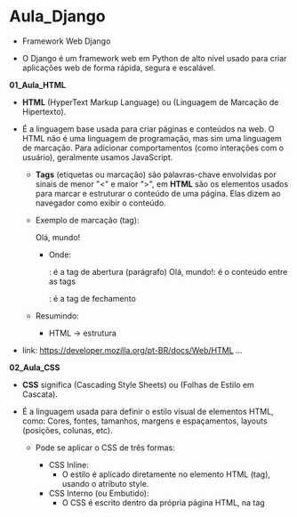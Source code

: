 # Aula_Django

- Framework Web Django

- O Django é um framework web em Python de alto nível usado para criar aplicações web de forma rápida, segura e escalável.

**01_Aula_HTML**

- __HTML__ (HyperText Markup Language) ou (Linguagem de Marcação de Hipertexto). 
- É a linguagem base usada para criar páginas e conteúdos na web. O HTML não é uma linguagem de programação, mas sim uma linguagem de marcação. Para adicionar comportamentos (como interações com o usuário), geralmente usamos JavaScript.
    - __Tags__ (etiquetas ou marcação) são palavras-chave envolvidas por sinais de menor "<" e maior ">", em __HTML__ são os elementos usados para marcar e estruturar o conteúdo de uma página. Elas dizem ao navegador como exibir o conteúdo.

    - Exemplo de marcação (tag): <p>Olá, mundo!</p>
        - Onde:
            <p>: é a tag de abertura (parágrafo)
            Olá, mundo!: é o conteúdo entre as tags
            </p>: é a tag de fechamento
    
    - Resumindo: 
        - HTML → estrutura

- link: https://developer.mozilla.org/pt-BR/docs/Web/HTML
...

**02_Aula_CSS**

- __CSS__ significa (Cascading Style Sheets) ou (Folhas de Estilo em Cascata).
- É a linguagem usada para definir o estilo visual de elementos HTML, como: Cores, fontes, tamanhos, margens e espaçamentos, layouts (posições, colunas, etc). 

    - Pode se aplicar o CSS de três formas:
        - CSS Inline:
            - O estilo é aplicado diretamente no elemento HTML (tag), usando o atributo style.
        - CSS Interno (ou Embutido):
            - O CSS é escrito dentro da própria página HTML, na tag <style> que vai dentro do <head>.
        - CSS Externo:
            - O CSS é escrito em um arquivo separado com a extensão .css, e esse arquivo é link no <head> do HTML usando <link>.

    - Resumindo: 
        - HTML → estrutura
        - CSS → aparência/estilo
...

**03_Aula_JavaScript**

- __JavaScript__ é uma linguagem de programação usada principalmente para criar interatividade em páginas web.
- Enquanto o __HTML__ define a estrutura e o __CSS__ define o estilo, o __JavaScript__ é o que dá vida à página — permitindo que ela reaja a ações do usuário, modifique elementos, valide formulários, se comunique com servidores e muito mais.

    - Resumindo: 
        - HTML → estrutura
        - CSS → aparência/estilo
        - JavaScript → 	Comportamento e interatividade
...

**04_Aula_frameworks**

- Um framework frontend é um conjunto de ferramentas, bibliotecas e regras prontas que ajudam os desenvolvedores a criar a interface visual de um site ou aplicação web (a parte que o usuário vê e interage), sem precisar "reinventar a roda" toda vez.

- link: https://getbootstrap.com.br/
...

**05_Aula_Templates**

- Templates (ou modelos) são estruturas prontas de código usadas para gerar conteúdo dinâmico de forma mais rápida, organizada e reutilizável.
    - Exemplo de uma estrutura HTML já construida.
...

**Aula_06**

- Projeto_01

- Roteiro para criação de projeto Django:
    - Se você quiser que o Django crie uma pasta automaticamente com o projeto dentro, use:
        - django-admin startproject NOME_DA_PASTA
    - Se já está na pasta onde quer o projeto, use:
        - django-admin startproject NOME_DA_PASTA .

- Roteiro para criação de uma aplicação Django:
    - django-admin startapp NOME_DA_APLICAÇÃO

- Iniciar execução do Django dentro da pasta do projeto:
    - python manage.py runserver

-  Arquivo:
    - core:
        - migrations: Nova aplicação
        - __init__.py: Nova aplicação
        - __admin.py__: Nova aplicação
        - __apps.py__: Nova aplicação
        - __models.py__: Nova aplicação
        - __tests.py__: Nova aplicação
        - __views.py__: Nova aplicação
    - projeto:
        - __asgi.py__: Novo projeto
        - __settings.py__: Mudança de idioma para "pr-br" e adição de 'core' em INSTALLED_APPS
        - __urls.py__: Novo projeto
    - __db.sqlite3__: Novo projeto
    - __manage.py__: Novo projeto

- core:
    - migrations:
        - Pasta vazia
    - __init__.py: 
        - Indica que a pasta é um pacote Python
    - __admin.py__: 
        - Configurações para o Django Admin
    - __apps.py__: 
        - Dados de configuração do app
    - __models.py__: 
        - Onde você define os modelos (tabelas do banco)
    - __tests.py__: 
        - Testes automatizados (opcional)
    - __views.py__: 
        - Funções que respondem às requisições (Conexão entre HTML e Banco de Dados)
- projeto:
    - __asgi.py__:
        - É um ponto de entrada para servidores web compatíveis com ASGI (Asynchronous Server Gateway Interface), como o Uvicorn, Daphne ou Hypercorn. Ele é equivalente ao __wsgi.py__, mas voltado para comunicação assíncrona.
    - __settings.py__:
        - Arquivo responsável pela configuração de banco de dados, segurança, diretórios, apps instalados, idiomas, entre muitos outros ajustes.
    - __urls.py__:
        - Arquivo responsável por definir as rotas do seu site (url).
    - __wsgi.py__:
        - É o ponto de entrada para servidores web compatíveis com WSGI (Web Server Gateway Interface), como o Gunicorn, uWSGI ou mod_wsgi (Apache). Ele serve para inicializar e expor a aplicação Django para o servidor web em ambiente de produção.
- __db.sqlite3__: 
    - Banco de Dados.
- __mannge.py__:
    - Inicia o servidor local de desenvolvimento e gerencia tarefas.
...

**Aula_07**

- Projeto_01

-  Arquivo:
    - core:
        - __admin.py__: Configuração de registro "Django admin"
        - __models.py__: Modelagem tabela do Banco de Dados
        - __views.py__: Conexão entre Pagina HTML e Banco de Dados (__models.py__)
        - migrations:
            - __0001_initial.py__: Modelagem automática após __models.py__
        - templates:
            - __500.html__: Pagina HTML
            - __400.html__: Pagina HTML
            - __index.html__: Pagina HTML (context de views.py)
            - __produto.html__: Pagina HTML (context de views.py)
            - __contato.html__: Pagina HTML
    - projeto:
        - __settings.py__: Adição de diretório ('DIRS': ['templates']) em TEMPLATES
        - __urls.py__: Adição de rotas requisições __views.py__ para templates (Paginas HTML)

- __0001_initial.py__:
    - Quando você cria ou altera um modelo (por exemplo, adiciona um novo campo em uma tabela) em __models.py__, o Django não aplica essas mudanças diretamente no banco de dados. Em vez disso, ele precisa de um "roteiro" (chamado de migração) que diga exatamente o que deve ser feito.

    - Roteiro para ativação Banco de dados:
        - Após modelagem do Banco de Dados em "__models.py__" aplicar comando para modelagem automática: 
            - python manage.py makemigrations

        - Depois de criar a migração, você aplica as mudanças no Banco de Dados com:
            - python manage.py migrate

- __admin.py__:
    - Configurar a interface administrativa do Django Admin para manipulação de registros no Banco de Dados. Se você não registrar um modelo no admin.py, ele não aparecerá no painel de administração (/admin).

    - Roteiro para usuário administrador do Banco de dados via Django: 
        -  Criar um usuário administrador (superusuário) do sistema para acesso a rota Django admin:
            - python manage.py createsuperuser
    
    - Usuário e senha cadastrado:
        - http://127.0.0.1:8000/admin/login/?next=/admin/
            - Usuário: decio
            - Senha: dsa
...

**Aula_08**

- Projeto_01

- Arquivo:
    - core:
        - static:
            - css:
                - __estilos.css__: Estilo para pagina HTML
            - images:
                - __django.png__: Imagem para pagina HTML
            - js:
                - __script.js__: Programação JavaScript para pagina HTML
        - templates:
            - __500.html__: pagina HTML (exceção personalizado)
            - __400.html__: pagina HTML (exceção personalizado)
            - __index.html__: adição de arquivos pasta static
            - __produto.html__: adição de arquivos pasta static
        - __views.py__: Adição de requisições exceção personalizado (paginas de erro HTML personalizada)
    - projeto:
        - __settings.py__: Redirecionamento de pagina "index.html" e adição de  STATIC_ROOT
        - __urls.py__: Adição de exceção personalização (erro)
    - staticfiles:
        - __*arquivos static__: gerados por "python manage.py collectstatic"

- __settings.py__: 
    - STATIC_ROOT: Caminho onde o Django vai colocar todos os arquivos estáticos coletados de cada app e do diretório STATICFILES_DIRS.

    - Roteiro de ativação:
        - python manage.py collectstatic

    - Será gerado pasta "staticfiles"
    
    - OBS: o  comportamento do Django muda de acordo com DEBUG:
        - Com DEBUG = True: Django serve arquivos estáticos automaticamente durante o desenvolvimento.
        - Com DEBUG = False: Django não serve arquivos estáticos sozinho — você precisa usar collectstatic e configurar um servidor web externo (como Nginx ou Apache) para isso.

- __Publicação no servidor (deploy)__
    - Após finalizar o desenvolvimento de um projeto Django localmente, os próximos passos para publicá-lo em um servidor envolvem preparação, configuração e escolha do ambiente de produção.

- 1. Ajustar configurações para produção
    - No seu arquivo settings.py:

        - DEBUG:
        - Produção nunca deve ter DEBUG = True.
            - DEBUG = False

        - ALLOWED_HOSTS:
        - Inclua o domínio/IP do seu servidor:
            - ALLOWED_HOSTS = ['MEU_DOMÍNIO.com']
        
        - SECRET_KEY:    
        - Use variáveis de ambiente arquivo .env para esconder sua chave.
            - pip install python-decouple

            - arquivo: .env
                - secret_key = SUA_CHAVE

            - arquivo: settings.py
                - from dotenv import load_dotenv 
                - import os           
                - load_dotenv(os.path.join(BASE_DIR, '.env'))
                - SECRET_KEY = os.getenv('secret_key')

            - Adicione ao seu .gitignore:
                - .env

- 2. Criar e configurar o banco de dados de produção
    - Configure no settings.py com variáveis de ambiente:
        - DATABASES = {
                        'default': {
                            'ENGINE': 'django.db.backends.SEU_BANCO_DE_DADOS',
                            'NAME': os.getenv('DB_NAME'),
                            ...
                                    }
                        }

    - Roteiro para ativação Banco de dados:
        - Após modelagem do Banco de Dados em "__models.py__" aplicar comando para modelagem automática: 
            - python manage.py makemigrations

        - Depois de criar a migração, você aplica as mudanças no Banco de Dados com:
            - python manage.py migrate

    - Roteiro para usuário administrador do Banco de dados via Django: 
        -  Criar um usuário administrador (superusuário) do sistema para acesso a rota Django admin:
            - python manage.py createsuperuser
    
    - Usuário e senha cadastrado:
        - http://127.0.0.1:8000/admin/
            - Usuário: MEU_USUARIO
            - Senha: MINHA_SENHA


- 3. Configurar arquivos estáticos e mídias
    - Publicação de projeto nas redes (deploy)
        - pip install whitenoise

    - WhiteNoise:
        - Função: Serve arquivos estáticos (CSS, JS, imagens etc.) diretamente pelo próprio Django, sem depender de um servidor como o Nginx em produção.
        - Após instalar, você configura no "settings.py" algo como:
            - MIDDLEWARE = [
                'django.middleware.security.SecurityMiddleware',
                'whitenoise.middleware.WhiteNoiseMiddleware',  # logo após SecurityMiddleware
                ...
            ]

        - STATIC_URL = 'static/'
        - STATIC_ROOT = BASE_DIR / 'staticfiles'
        - MEDIA_ROOT = BASE_DIR / 'media'
        - MEDIA_URL = '/media/'
        - STATICFILES_STORAGE = 'whitenoise.storage.CompressedManifestStaticFilesStorage' # gestão dos arquivos estáticos (como CSS, JavaScript e imagens) em produção

    - Roteiro de ativação:
        - python manage.py collectstatic

    - Será gerado pasta "staticfiles"

 - 4. Configurar o servidor WSGI
    - Publicação de projeto nas redes (deploy)
        - pip install gunicorn

    - Gunicorn
        - Função: É um servidor WSGI de produção para aplicações Python.
    
    - Exemplo para rodar localmente (modo produção):
    - NÃO é obrigatório...
        - gunicorn projeto.wsgi:application 
...

**Aula_09**

- Projeto_02:
    - Iniciar projeto passo a passo Banco de Dados MySQL:

- pip install django whitenoise gunicorn django-bootstrap4 mysqlclient django-stdimage

    - django: Framework web de alto nível para desenvolvimento rápido de aplicações web seguras e escaláveis.

    - whitenoise: Middleware para servir arquivos estáticos diretamente no próprio Django (útil em produção).

    - gunicorn: Servidor HTTP WSGI para aplicações Python (como Django).

    - django-bootstrap4: Biblioteca que facilita a integração do framework Bootstrap 4 com templates do Django.

    - mysqlclient: Driver que permite ao Django (e outros apps Python) se conectar a bancos de dados MySQL/MariaDB.

    - django-stdimage : Extensão do campo ImageField do Django com recursos avançados para imagens.

- Roteiro para criação de projeto e aplicação Django:
    - django-admin startproject projeto_02 .
    - django-admin startapp core 

- Arquivo:
    - projeto:
        - __settings.py__: Variáveis alteradas ALLOWED_HOSTS / INSTALLED_APPS / MIDDLEWARE / TEMPLATES / DATABASES / LANGUAGE_CODE / TIME_ZONE / STATIC_ROOT / STATICFILES_STORAGE
    - __.env__: Variáveis de ambiente (dados sensíveis) 

- Criar Banco de Dados em __MySQL__ em "__Mysql Workbench__":
    - SQL:
        - CREATE DATABASE projeto_02
        - DEFAULT CHARACTER SET utf8
        - DEFAULT COLLATE utf8_general_ci;
...

**Aula_10**

- Projeto_02:
    - Configuração de rotas e views para Paginas HTML:
    - Adição de estilo CSS:

Arquivo:
    - core:
        - static:
            - css:
                - __styles.css__: Adição de estilo Paginas HTML
            - images:
            - js:      
        - templates:
            - __index.html__: Pagina HTML (aplicação de estilo __styles.css__ e cotexto __views.py__)
            - __contato.html__: Pagina HTML (aplicação de contexto __views.py__)
            - __produto.html__: Pagina HTML (aplicação de contexto __views.py__)
        - __views.py__: Adição de requisições para templates (Paginas HTML)
    - projeto:
        - __urls.py__: Adição de rotas requisições __views.py__ para templates (Paginas HTML)
...

**Aula_11**

- Projeto_02:
    - Modelagem Banco de Dados __models.py__ e __0001_initial.py__:
    - Configurar de interface administrativa do Django Admin __admin.py__:
    - Formulário para Pagina HTML __forms.py__:
    - Conexões das Pagina HTML na aplicações __views.py__:
    - Formulação das Paginas HTML:

Arquivo:
    - core:
        - migrations:
            - __0001_initial.py__: Modelagem automática após __models.py__
        - static:
            - ...
        - templates:
            - __index.html__: Pagina HTML (conexão __arquivos estáticos__ e __views.py__)
            - __contato.html__: Pagina HTML (conexão __arquivos estáticos__ e __views.py__)
            - __produto.html__: Pagina HTML (conexão __arquivos estáticos__ e __views.py__)
        - __admin.py__: Configuração de registro "Django admin" 
        - __models.py__: Modelagem tabela do Banco de Dados
        - __forms.py__: Formulário para Pagina HTML de envio automático de e-mail (__models.py__)
        - __views.py__: Conexão entre Pagina HTML e Banco de Dados (__models.py__)
    - projeto:
        - __settings.py__: Variáveis criadas MEDIA_URL / MEDIA_ROOT / LOGOUT_REDIRECT_URL
    

- OBS: __arquivos estáticos__ (static) são quaisquer elementos CSS, JavaScript e imagens ou documentos.

- __0001_initial.py__:
    - Quando você cria ou altera um modelo (por exemplo, adiciona um novo campo em uma tabela) em __models.py__, o Django não aplica essas mudanças diretamente no banco de dados. Em vez disso, ele precisa de um "roteiro" (chamado de migração) que diga exatamente o que deve ser feito.

    - Roteiro para ativação Banco de dados:
        - Após modelagem do Banco de Dados em "__models.py__" aplicar comando para modelagem automática: 
            - python manage.py makemigrations

        - Depois de criar a migração, você aplica as mudanças no Banco de Dados com:
            - python manage.py migrate

- __admin.py__:
    - Configurar a interface administrativa do Django Admin para manipulação de registros no Banco de Dados. Se você não registrar um modelo no admin.py, ele não aparecerá no painel de administração (/admin).
    
    - Roteiro para usuário administrador do Banco de dados via Django: 
        -  Criar um usuário administrador (superusuário) do sistema para acesso a rota Django admin:
            - python manage.py createsuperuser
    
    - Usuário e senha cadastrado:
        - http://127.0.0.1:8000/admin/login/?next=/admin/
            - Usuário: decio
            - Senha: dsa
...

**Aula_12**

- Projeto_02:
    - Envio de e-mail automatizado com Django:

Arquivo:
    - templates:
        - __forms.py__: Aplicação da biblioteca "EmailMessage" envio de e-mail
    - projeto:
        - __settings.py__: Configuração para teste envio de e-mail "EMAIL_BACKEND"
...

**Aula_13**

- Projeto_03:
    - Iniciar projeto passo a passo Banco de Dados PostgreSQL:

- pip install django gunicorn  psycopg2-binary django-stdimage dj-static

    - django: Framework web de alto nível para desenvolvimento rápido de aplicações web seguras e escaláveis.

    - gunicorn: Servidor HTTP WSGI para aplicações Python (como Django).

    - psycopg2-binary: Driver de instalação do bancos de dados PostgreSQL.

    - django-stdimage: Extensão do campo ImageField do Django com recursos avançados para imagens.

    - dj-static:  ajuda a servir arquivos estáticos diretamente dentro da aplicação WSGI, usando a biblioteca static do próprio Python.

- Roteiro para criação de projeto e aplicação Django:
    - django-admin startproject projeto_03 .
    - django-admin startapp core 

Arquivo:
    - projeto:
        - __settings.py__: Variáveis alteradas ALLOWED_HOSTS / INSTALLED_APPS /  TEMPLATES / DATABASES / LANGUAGE_CODE / TIME_ZONE | Variáveis criadas MEDIA_URL  / STATIC_ROOT / MEDIA_ROOT / LOGOUT_REDIRECT_URL
    - __.env__: Variáveis de ambiente (dados sensíveis) 
...

**Aula_14**

- Projeto_03:
    - Modelagem Banco de Dados __models.py__ e __0001_initial.py__:
    - Configurar de interface administrativa do Django Admin __admin.py__:
    - Conexões das Pagina HTML na aplicações __views.py__ com Class Based Views:
    - Adição de arquivos e pastas: "static" e "templates" de terceiros 

Arquivo:
    - core:
        - static:
            __Observação__
        - templates:
            __Observação__
        - __models.py__: Modelagem tabela do Banco de Dados
        - __admin.py__: Configuração de registro "Django admin" 
        - __views.py__: Adição de requisições para templates (Paginas HTML)
        - __core_urls.py__: Adição de rotas requisições __views.py__ para templates (Paginas HTML)

        
        
    - projeto: 
        - __urls.py__: Gerenciamento de rotas das aplicações
        


- __Observação__: As pastas 'static:' e 'templates:' são extraídas de projetos feitos por terceiros

- __0001_initial.py__:
    - Quando você cria ou altera um modelo (por exemplo, adiciona um novo campo em uma tabela) em __models.py__, o Django não aplica essas mudanças diretamente no banco de dados. Em vez disso, ele precisa de um "roteiro" (chamado de migração) que diga exatamente o que deve ser feito.

    - Roteiro para ativação Banco de dados:
        - Após modelagem do Banco de Dados em "__models.py__" aplicar comando para modelagem automática: 
            - python manage.py makemigrations

        - Depois de criar a migração, você aplica as mudanças no Banco de Dados com:
            - python manage.py migrate

- __admin.py__:
    - Configurar a interface administrativa do Django Admin para manipulação de registros no Banco de Dados. Se você não registrar um modelo no admin.py, ele não aparecerá no painel de administração (/admin).
    
    - Roteiro para usuário administrador do Banco de dados via Django: 
        -  Criar um usuário administrador (superusuário) do sistema para acesso a rota Django admin:
            - python manage.py createsuperuser
    
    - Usuário e senha cadastrado:
        - http://127.0.0.1:8000/admin/login/?next=/admin/
            - Usuário: decio
            - Senha: dsa
...

**Aula_15**

- Projeto_03:
    - Conexões das Pagina HTML, Banco de Dados e envio de e-mail na aplicações __views.py__:
    - Envio de e-mail automatizado com formulário em __forms.py__:

- Arquivo:
    - core:
        - __forms.py__: Aplicação da biblioteca "EmailMessage" envio de e-mail automático
        - __views.py__: Conexão entre Pagina HTML, Banco de Dados (__models.py__) e envio de e-mail por formulário (__forms.py__)
    - projeto:
        - __settings.py__: Configuração para teste envio de e-mail automatizado (EMAIL_BACKEND)
...

**Aula_16**

- Projeto_03:
    - Teste automatizado Django: 
        
- python manage.py test
    - OBS: Realiza teste em arquivo da aplicação __tests.py__
    - OBS: Teste em Django é somente em ambiente de desenvolvimento: __settings.py__ "DEBUG = True"
    - OBS: Se o projeto Django a ser testado houver Banco de Dados o banco não será afetado


- pip install model_bakery coverage

    - coverage: analisa o código Python durante a execução dos testes e informa quais linhas foram executadas e quais não foram. Ele ajuda a identificar partes do código que ainda não estão cobertas por testes.
        - coverage run manage.py test
            - OBS: será criado arquivo binário ".coverage" apos teste como relatório
            - OBS: caso queira efetuar um conjunto de teste em uma pasta tests, se faz necessario excluir o arquivo teste.py

        - Gerar um relatório no terminal:
            - coverage report

        - Gerar um relatório HTML (visual):
            - coverage html
            - OBS: o uso de "coverage html" gera pasta "htmlcov"
                - Recomendado adicionar pasta "htmlcov/*" em ".gitignore" para proteção de dados

    - model_bakery: é uma biblioteca focada em testes no Django. Ela serve para gerar objetos de modelos automaticamente, preenchendo os campos com dados fictícios válidos, o que facilita a criação de testes unitários.

          # Biblioteca de preenchimento automático
        - from model_bakery import baker

          # Cria 5 objeto do modelo User (sem salvar no banco)
        - user = baker.make('auth.User'_quantity=5)

          # Cria e salva no banco um objeto customizado. Os demais serão preenchidos automaticamente.
        - post = baker.make('app.Post', title='Exemplo de Título', publicado=True)
        
          # Cria também um User automaticamente
        - post = baker.make('blog.Post')

          # fornecer um autor específico:
        - autor = baker.make('auth.User', username='admin')
        - post = baker.make('blog.Post', autor=autor)

          # Inclui campos que não são obrigatórios (opcional):
        - livro = baker.make('biblioteca.Livro', _fill_optional=True)

          # Cria o objeto, mas não salva no banco
        - livro = baker.prepare('biblioteca.Livro')

- Arquivo:
    - core:
        - tests:
            - __test_forms.py__: Teste automatizado
            - __test_models.py__: Teste automatizado
            - __test_views.py__: Teste automatizado
...

**Aula_17**

- djangoum2:
    - Login: User Model Customizado (Django Admin) 

- Arquivo:
    - core:
        - __admin.py__: Manipulação de exibição de dados em Django Admin
        - __models.py__: Personalização de modelo de usuário
    - djangoum2: 
        - __urls.py__: Edição de título pagina Admin HTML
        - __settings.py__: Configurações padrão

- __admin.py__:
    - Configurar a interface administrativa do Django Admin para manipulação de registros no Banco de Dados. 
    
        - Super Usuários do banco:
            - python manage.py createsuperuser
                - Usuário: geek
                - Senha: university
...


**Aula_18**

- djangoum3:
    - Login: User Model Customizado (Django Admin)
    - Campo de login por e-mail

- Arquivo:
    - usuarios:
        - __admin.py__: Manipulação de exibição de dados em Django Admin
        - __forms.py__: Formulário de cadastramento de usuário customizado (__models.py__)
        - __models.py__: Modelagem e gerenciador de usuário customizado
    - djangoum3: 
        - __settings.py__: Permisão de customizando de usuário "AUTH_USER_MODEL" (__models.py__)

- Crie seu Super Usuários com:

    - python manage.py createsuperuser
        - E-mail:
        - Primeiro nome:
        - Último nome:
        - Telefone:
        - Password:
        - Password (again):
...

**Aula_19**

- djangoum3:
    - Login: User Model Customizado (Django Admin)
    - Criação de nova paguina de login

- Arquivo:
    - usuarios:
    - templates:
        - registraon:
            - __login.thml__: Pagina HTML de login
        - __base.html__: Pagina HTML
        - __index.html__: Pagina HTML
    - djangoum3: 
        - __urls.py__: Nova rota de autenticação
        - __settings.py__: Variáveis criadas LOGIN_REDIRECT_URL / LOGOUT_REDIRECT_URL
...

**Aula_20**

- Relacionamento entre modelos (tabelas) de Banco de Dados (__models.py__):
    - Relacionamento um para um
    - Relacionamento um para muitos
    - Relacionamento muitos para muitos
    
- Arquivo:
    - core:
        - __admin.py__: Manipulação de exibição de dados em Django Admin
        - __models.py__: Relacionamento de tabelas no Banco de Dados
    - djangoorm:
        - __settings.py__: Configuração padrão

- Super Usuários do banco:
        - Usuário: geek
        - Senha: university
...


**Aula_21**

- Iniciar projeto comunicação em tempo real (WebSockets) e processos assícrono:

- pip install django django-bootstrap4  django-channels  channels-redis 

    - django: Framework web de alto nível para desenvolvimento rápido de aplicações web seguras e escaláveis.

    - django-bootstrap4: Biblioteca que facilita a integração do framework Bootstrap 4 com templates do Django.

    - django-channels: expande o Django para trabalhar com ASGI (aplicações assíncronas), Django sozinho só aceita HTTP síncrono (com WSGI), Channels é necessário para trabalhar com tempo real e comunicação persistente.

    - channels-redis: funciona como um intermediário para essa troca de multiplas mensagens, auxiliando a biblioteca "django-channels" para permitir que múltiplos processos no Django.

- Arquivo:
    - chat:
        - __admin.py__: Manipulação de exibição de dados em Django Admin
        - __routing.py__: 
        - __models.py__: Relacionamento de tabelas no Banco de Dados
        - __chat_urls.py__: Nova rotas da apalicação
    - realtime:
        - __settings.py__: Configuração ASGI (aplicações assíncronas)
        - __urls.py__: Gerenciador de rotas das aplicações
-------------------------------------------------
- Arquivo:
    - core:
        - static:
            - css:
                - __estilos.css__: 
            - images:
                - __django.png__: 
            - js:
                - __script.js__: 
        - migrations:
            - __0001_initial.py__: 
        - templates:
            - __500.html__: 
            - __400.html__: 
            - __index.html__: 
            - __contato.html__: 
            - __produto.html__: 
        - __init__.py: 
        - __admin.py__: 
        - __apps.py__: 
        - __models.py__: 
        - __tests.py__: 
        - __views.py__: 
    - projeto:
        - __asgi.py__:
        - __settings.py__: 
        - __urls.py__:
    - staticfiles:
        - __*arquivos static__: gerados por "python manage.py collectstatic"
    - __db.sqlite3__:
    - __manage.py__:


